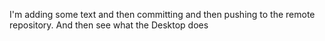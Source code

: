 I'm adding some text and then committing and then pushing to the remote repository. And then see
what the Desktop does